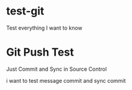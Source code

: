 # test-git
Test everything I want to know

# Git Push Test
Just Commit and Sync in Source Control

i want to test message commit and sync commit
